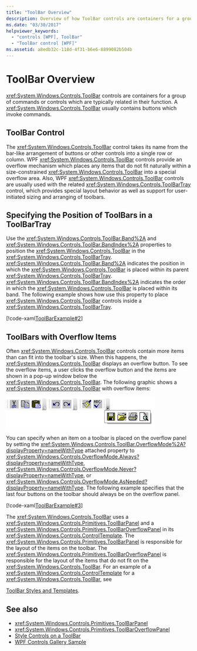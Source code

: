 ```yaml
---
title: "ToolBar Overview"
description: Overview of how ToolBar controls are containers for a group of commands or controls which are typically related in their function.
ms.date: "03/30/2017"
helpviewer_keywords: 
  - "controls [WPF], ToolBar"
  - "ToolBar control [WPF]"
ms.assetid: a8edb32c-118d-4f31-b6e6-8899082b504b
---
```

# ToolBar Overview

<xref:System.Windows.Controls.ToolBar> controls are containers for a group of commands or controls which are typically related in their function. A <xref:System.Windows.Controls.ToolBar> usually contains buttons which invoke commands.  

<a name="ToolBarControl"></a>

## ToolBar Control  

 The <xref:System.Windows.Controls.ToolBar> control takes its name from the bar-like arrangement of buttons or other controls into a single row or column. WPF <xref:System.Windows.Controls.ToolBar> controls provide an overflow mechanism which places any items that do not fit naturally within a size-constrained <xref:System.Windows.Controls.ToolBar> into a special overflow area. Also, WPF <xref:System.Windows.Controls.ToolBar> controls are usually used with the related <xref:System.Windows.Controls.ToolBarTray> control, which provides special layout behavior as well as support for user-initiated sizing and arranging of toolbars.  
  
<a name="Creating_ToolBars"></a>

## Specifying the Position of ToolBars in a ToolBarTray  

 Use the <xref:System.Windows.Controls.ToolBar.Band%2A> and <xref:System.Windows.Controls.ToolBar.BandIndex%2A> properties to position the <xref:System.Windows.Controls.ToolBar> in the <xref:System.Windows.Controls.ToolBarTray>. <xref:System.Windows.Controls.ToolBar.Band%2A> indicates the position in which the <xref:System.Windows.Controls.ToolBar> is placed within its parent <xref:System.Windows.Controls.ToolBarTray>. <xref:System.Windows.Controls.ToolBar.BandIndex%2A> indicates the order in which the <xref:System.Windows.Controls.ToolBar> is placed within its band. The following example shows how use this property to place <xref:System.Windows.Controls.ToolBar> controls inside a <xref:System.Windows.Controls.ToolBarTray>.  
  
 [!code-xaml[ToolBarExample#2](~/samples/snippets/csharp/VS_Snippets_Wpf/ToolBarExample/CS/Pane1.xaml#2)]  
  
<a name="ToolBars_with_Overflow_Items"></a>

## ToolBars with Overflow Items  

 Often <xref:System.Windows.Controls.ToolBar> controls contain more items than can fit into the toolbar's size. When this happens, the <xref:System.Windows.Controls.ToolBar> displays an overflow button. To see the overflow items, a user clicks the overflow button and the items are shown in a pop-up window below the <xref:System.Windows.Controls.ToolBar>. The following graphic shows a <xref:System.Windows.Controls.ToolBar> with overflow items:  
  
 ![Screenshot that shows a toolbar with overflow items.](./media/toolbar-overview/toolbar-overflow-items.png)  
  
 You can specify when an item on a toolbar is placed on the overflow panel by setting the <xref:System.Windows.Controls.ToolBar.OverflowMode%2A?displayProperty=nameWithType> attached property to <xref:System.Windows.Controls.OverflowMode.Always?displayProperty=nameWithType>, <xref:System.Windows.Controls.OverflowMode.Never?displayProperty=nameWithType>, or <xref:System.Windows.Controls.OverflowMode.AsNeeded?displayProperty=nameWithType>. The following example specifies that the last four buttons on the toolbar should always be on the overflow panel.  
  
 [!code-xaml[ToolBarExample#3](~/samples/snippets/csharp/VS_Snippets_Wpf/ToolBarExample/CS/Pane1.xaml#3)]  
  
 The <xref:System.Windows.Controls.ToolBar> uses a <xref:System.Windows.Controls.Primitives.ToolBarPanel> and a <xref:System.Windows.Controls.Primitives.ToolBarOverflowPanel> in its <xref:System.Windows.Controls.ControlTemplate>.  The <xref:System.Windows.Controls.Primitives.ToolBarPanel> is responsible for the layout of the items on the toolbar.  The <xref:System.Windows.Controls.Primitives.ToolBarOverflowPanel> is responsible for the layout of the items that do not fit on the <xref:System.Windows.Controls.ToolBar>. For an example of a <xref:System.Windows.Controls.ControlTemplate> for a <xref:System.Windows.Controls.ToolBar>, see  
  
 [ToolBar Styles and Templates](toolbar-styles-and-templates.md).  
  
## See also

- <xref:System.Windows.Controls.Primitives.ToolBarPanel>
- <xref:System.Windows.Controls.Primitives.ToolBarOverflowPanel>
- [Style Controls on a ToolBar](how-to-style-controls-on-a-toolbar.md)
- [WPF Controls Gallery Sample](https://github.com/Microsoft/WPF-Samples/tree/master/Getting%20Started/ControlsAndLayout)
